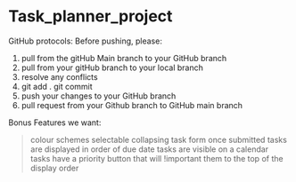 # Task_planner_project
GitHub protocols:
Before pushing, please:
1. pull from the gitHub Main branch to your GitHub branch
2. pull from your gitHub branch to your local branch
3. resolve any conflicts
4. git add . git commit
5. push your changes to your GitHub branch
6. pull request from your Github branch to GitHub main branch

Bonus Features we want:
> colour schemes selectable
> collapsing task form once submitted
> tasks are displayed in order of due date
> tasks are visible on a calendar
> tasks have a priority button that will !important them to the top of the display order
> 
